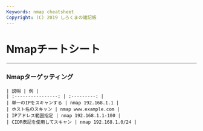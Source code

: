 ```yaml
---
Keywords: nmap cheatsheet
Copyright: (C) 2019 しろくまの雑記帳
---
```


# Nmapチートシート  

---

### Nmapターゲッティング

    | 説明 | 例 |
    | :----------------: | :---------: |
    | 単一のIPをスキャンする | nmap 192.168.1.1 |
    | ホスト名のスキャン | nmap www.example.com |
    | IPアドレス範囲指定 | nmap 192.168.1.1-100 |
    | CIDR表記を使用してスキャン | nmap 192.168.1.0/24 |

